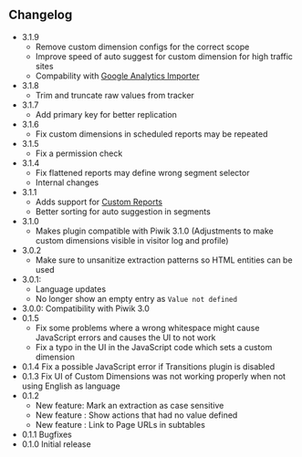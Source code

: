 ## Changelog

* 3.1.9
  * Remove custom dimension configs for the correct scope 
  * Improve speed of auto suggest for custom dimension for high traffic sites
  * Compability with [Google Analytics Importer](https://matomo.org/docs/google-analytics-importer/)
* 3.1.8
  * Trim and truncate raw values from tracker
* 3.1.7
  * Add primary key for better replication
* 3.1.6
  * Fix custom dimensions in scheduled reports may be repeated
* 3.1.5
  * Fix a permission check
* 3.1.4
  * Fix flattened reports may define wrong segment selector
  * Internal changes
* 3.1.1
  * Adds support for [Custom Reports](https://plugins.piwik.org/CustomReports)
  * Better sorting for auto suggestion in segments
* 3.1.0
  * Makes plugin compatible with Piwik 3.1.0 (Adjustments to make custom dimensions visible in visitor log and profile)
* 3.0.2
  * Make sure to unsanitize extraction patterns so HTML entities can be used
* 3.0.1: 
  * Language updates
  * No longer show an empty entry as `Value not defined`
* 3.0.0: Compatibility with Piwik 3.0
* 0.1.5 
  * Fix some problems where a wrong whitespace might cause JavaScript errors and causes the UI to not work
  * Fix a typo in the UI in the JavaScript code which sets a custom dimension  
* 0.1.4 Fix a possible JavaScript error if Transitions plugin is disabled
* 0.1.3 Fix UI of Custom Dimensions was not working properly when not using English as language
* 0.1.2
  * New feature: Mark an extraction as case sensitive
  * New feature : Show actions that had no value defined
  * New feature : Link to Page URLs in subtables
* 0.1.1 Bugfixes
* 0.1.0 Initial release
